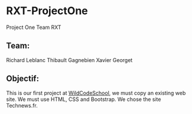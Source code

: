 # RXT-ProjectOne
Project One Team RXT

## Team:
Richard Leblanc
Thibault Gagnebien
Xavier Georget

## Objectif:
This is our first project at [WildCodeSchool](https://wildcodeschool.fr/), we must copy an existing web site.
We must use HTML, CSS and Bootstrap.
We chose the site Technews.fr.
